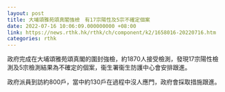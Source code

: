 ```yaml
---
layout: post
title: 大埔頌雅苑頌真閣強檢　有17宗陽性及5宗不確定個案
date: 2022-07-16 10:06:09.000000000 +08:00
link: https://news.rthk.hk/rthk/ch/component/k2/1658016-20220716.htm
categories: rthk
---
```


政府完成在大埔頌雅苑頌真閣的圍封強檢，約1870人接受檢測，發現17宗陽性檢測及5宗檢測結果為不確定的個案，衞生署衞生防護中心會安排跟進。

政府派員到訪約800戶，當中約130戶在過程中沒人應門，政府會採取措施跟進。
